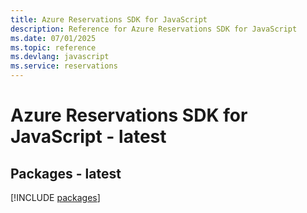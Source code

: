 ```yaml
---
title: Azure Reservations SDK for JavaScript
description: Reference for Azure Reservations SDK for JavaScript
ms.date: 07/01/2025
ms.topic: reference
ms.devlang: javascript
ms.service: reservations
---
```

# Azure Reservations SDK for JavaScript - latest
## Packages - latest
[!INCLUDE [packages](reservations-index.md)]